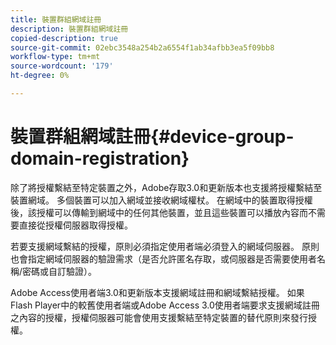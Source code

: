 ```yaml
---
title: 裝置群組網域註冊
description: 裝置群組網域註冊
copied-description: true
source-git-commit: 02ebc3548a254b2a6554f1ab34afbb3ea5f09bb8
workflow-type: tm+mt
source-wordcount: '179'
ht-degree: 0%

---
```


# 裝置群組網域註冊{#device-group-domain-registration}

除了將授權繫結至特定裝置之外，Adobe存取3.0和更新版本也支援將授權繫結至裝置網域。 多個裝置可以加入網域並接收網域權杖。 在網域中的裝置取得授權後，該授權可以傳輸到網域中的任何其他裝置，並且這些裝置可以播放內容而不需要直接從授權伺服器取得授權。

若要支援網域繫結的授權，原則必須指定使用者端必須登入的網域伺服器。 原則也會指定網域伺服器的驗證需求（是否允許匿名存取，或伺服器是否需要使用者名稱/密碼或自訂驗證）。

Adobe Access使用者端3.0和更新版本支援網域註冊和網域繫結授權。 如果Flash Player中的較舊使用者端或Adobe Access 3.0使用者端要求支援網域註冊之內容的授權，授權伺服器可能會使用支援繫結至特定裝置的替代原則來發行授權。
